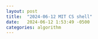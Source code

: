 ```yaml
---
layout: post
title:  "2024-06-12 MIT CS shell"
date:   2024-06-12 1:53:49 -0500
categories: algorithm
---
```


